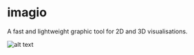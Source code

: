 # imagio

A fast and lightweight graphic tool for 2D and 3D visualisations. 

![alt text](doc/screenshots/imagio_3d_view_wth_human.png)
